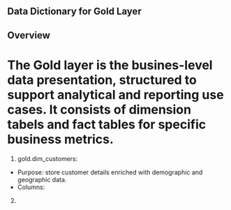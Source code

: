 ## Data Dictionary for Gold Layer

Overview 
-------------------------------------------------------------------------------------------------------------------------------
The Gold layer is the busines-level data presentation, structured to support analytical and reporting use cases. It consists 
of dimension tabels and fact tables for specific business metrics. 
===============================================================================================================================

1. gold.dim_customers:
  - Purpose: store customer details enriched with demographic and geographic data.
  - Columns:



2. 
